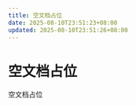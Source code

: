 ```yaml
---
title: 空文档占位
date: 2025-08-10T23:51:23+08:00
updated: 2025-08-10T23:51:26+08:00
---
```


# 空文档占位

空文档占位

